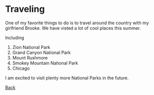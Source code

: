 # Traveling

One of my favorite things to do is to travel around the country with my girlfriend Brooke.
We have visted a lot of cool places this summer.

Including

1. Zion National Park
2. Grand Canyon National Park
3. Mount Rushmore
4. Smokey Mountain National Park
5. Chicago

I am excited to visit plenty more National Parks in the future.

[Back](README.md)
